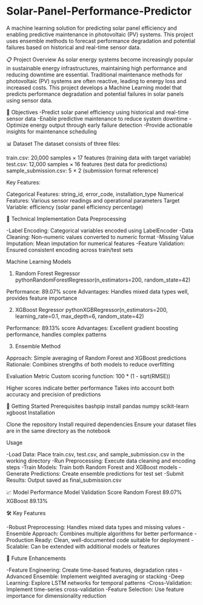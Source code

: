 # Solar-Panel-Performance-Predictor

A machine learning solution for predicting solar panel efficiency and enabling predictive maintenance in photovoltaic (PV) systems. This project uses ensemble methods to forecast performance degradation and potential failures based on historical and real-time sensor data.

📋 Project Overview
As solar energy systems become increasingly popular in sustainable energy infrastructures, maintaining high performance and reducing downtime are essential. Traditional maintenance methods for photovoltaic (PV) systems are often reactive, leading to energy loss and increased costs. This project develops a Machine Learning model that predicts performance degradation and potential failures in solar panels using sensor data.

🎯 Objectives
-Predict solar panel efficiency using historical and real-time sensor data
-Enable predictive maintenance to reduce system downtime
-Optimize energy output through early failure detection
-Provide actionable insights for maintenance scheduling

📊 Dataset
The dataset consists of three files:

train.csv: 20,000 samples × 17 features (training data with target variable)
test.csv: 12,000 samples × 16 features (test data for predictions)
sample_submission.csv: 5 × 2 (submission format reference)

Key Features:

Categorical Features: string_id, error_code, installation_type
Numerical Features: Various sensor readings and operational parameters
Target Variable: efficiency (solar panel efficiency percentage)

🔧 Technical Implementation
Data Preprocessing

-Label Encoding: Categorical variables encoded using LabelEncoder
-Data Cleaning: Non-numeric values converted to numeric format
-Missing Value Imputation: Mean imputation for numerical features
-Feature Validation: Ensured consistent encoding across train/test sets

Machine Learning Models
1. Random Forest Regressor
pythonRandomForestRegressor(n_estimators=200, random_state=42)

Performance: 89.07% score
Advantages: Handles mixed data types well, provides feature importance

2. XGBoost Regressor
pythonXGBRegressor(n_estimators=200, learning_rate=0.1, max_depth=6, random_state=42)

Performance: 89.13% score
Advantages: Excellent gradient boosting performance, handles complex patterns

3. Ensemble Method

Approach: Simple averaging of Random Forest and XGBoost predictions
Rationale: Combines strengths of both models to reduce overfitting

Evaluation Metric
Custom scoring function: 100 * (1 - sqrt(RMSE))

Higher scores indicate better performance
Takes into account both accuracy and precision of predictions

🚀 Getting Started
Prerequisites
bashpip install pandas numpy scikit-learn xgboost
Installation

Clone the repository
Install required dependencies
Ensure your dataset files are in the same directory as the notebook

Usage

-Load Data: Place train.csv, test.csv, and sample_submission.csv in the working directory
-Run Preprocessing: Execute data cleaning and encoding steps
-Train Models: Train both Random Forest and XGBoost models
-Generate Predictions: Create ensemble predictions for test set
-Submit Results: Output saved as final_submission.csv

📈 Model Performance
Model          Validation Score
Random Forest      89.07%
XGBoost            89.13%

🛠️ Key Features

-Robust Preprocessing: Handles mixed data types and missing values
-Ensemble Approach: Combines multiple algorithms for better performance
-Production Ready: Clean, well-documented code suitable for deployment
-Scalable: Can be extended with additional models or features

🔮 Future Enhancements

-Feature Engineering: Create time-based features, degradation rates
-Advanced Ensemble: Implement weighted averaging or stacking
-Deep Learning: Explore LSTM networks for temporal patterns
-Cross-Validation: Implement time-series cross-validation
-Feature Selection: Use feature importance for dimensionality reduction
